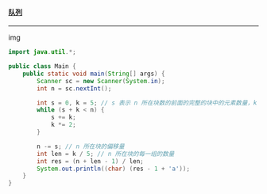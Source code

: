 #### <a href="https://www.acwing.com/problem/content/4726/">队列</a>

-------------

img

```java
import java.util.*;

public class Main {
    public static void main(String[] args) {
        Scanner sc = new Scanner(System.in);
        int n = sc.nextInt();

        int s = 0, k = 5; // s 表示 n 所在块数的前面的完整的块中的元素数量，k 表示 n 所在块数的元素数量
        while (s + k < n) {
            s += k;
            k *= 2;
        }

        n -= s; // n 所在块的偏移量
        int len = k / 5; // n 所在块的每一组的数量
        int res = (n + len - 1) / len;
        System.out.println((char) (res - 1 + 'a'));
    }
}
```


